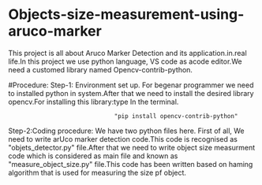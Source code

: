 # Objects-size-measurement-using-aruco-marker
This project is all about Aruco Marker Detection and its application.in.real life.In this project we use python language, VS code as acode editor.We need a customed library named Opencv-contrib-python.


#Procedure:
Step-1: Environment set up.
For begenar programmer we need to installed python in system.After that we need to install the desired library opencv.For installing this library:type In the terminal.


                                  "pip install opencv-contrib-python"
                                  

Step-2:Coding procedure:
We have two python files here. First of all, We need to write arUco marker detection code.This code is recognised as "objets_detector.py" file.After that we need to write object size measurment code which is considered as main file and known as "measure_object_size.py" file.This code has been written based on haming algorithm that is used for measuring the size pf object.
